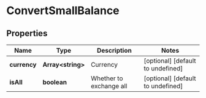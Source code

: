 # ConvertSmallBalance

## Properties

Name | Type | Description | Notes
------------ | ------------- | ------------- | -------------
**currency** | **Array&lt;string&gt;** | Currency | [optional] [default to undefined]
**isAll** | **boolean** | Whether to exchange all | [optional] [default to undefined]

